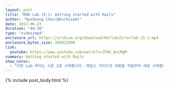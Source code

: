 ```yaml
---
layout: post
title: "ROR Lab 15-1: Getting started with Rails"
author: "HyoSeong Choi(@hschoimd)"
date: 2012-06-23
duration: "44:38"
type: "video/mp4"
enclosure_url: https://archive.org/download/Rorlab15/rorlab-15-1.mp4
enclosure_bytes_size: 269932890
link:
  youtube: https://www.youtube.com/watch?v=JFbK_8uiMgM
summary: Getting started with Rails
show_notes:
  - "이번 Lab.부터는 시즌 2로 시작합니다. 레일스 가이드의 내용을 처음부터 새로 시작합니다. 1시간에 걸쳐 가이드 내용에 대한 강의가 있을 예정이고, 이어서 참석하신 분이 본인의 블로그를 레일스로 작성하였던 내용을 매 lab 시간에 10분간 발표하고, 마지막으로 유용한 젬을 소개하는 시간으로 구성했습니다."
---
```


{% include post_body.html %}
